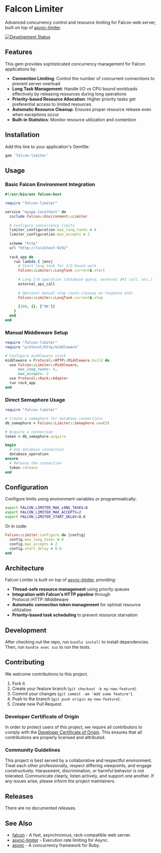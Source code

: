 # Falcon Limiter

Advanced concurrency control and resource limiting for Falcon web server, built on top of [async-limiter](https://github.com/socketry/async-limiter).

[![Development Status](https://github.com/socketry/falcon-limiter/workflows/Test/badge.svg)](https://github.com/socketry/falcon-limiter/actions?workflow=Test)

## Features

This gem provides sophisticated concurrency management for Falcon applications by:

  - **Connection Limiting**: Control the number of concurrent connections to prevent server overload
  - **Long Task Management**: Handle I/O vs CPU bound workloads effectively by releasing resources during long operations
  - **Priority-based Resource Allocation**: Higher priority tasks get preferential access to limited resources
  - **Automatic Resource Cleanup**: Ensures proper resource release even when exceptions occur
  - **Built-in Statistics**: Monitor resource utilization and contention

## Installation

Add this line to your application's Gemfile:

``` ruby
gem 'falcon-limiter'
```

## Usage

### Basic Falcon Environment Integration

``` ruby
#!/usr/bin/env falcon-host

require "falcon-limiter"

service "myapp.localhost" do
  include Falcon::Environment::Limiter
  
  # Configure concurrency limits
  limiter_configuration.max_long_tasks = 8
  limiter_configuration.max_accepts = 2
  
  scheme "http"
  url "http://localhost:9292"
  
  rack_app do
    run lambda { |env|
      # Start long task for I/O bound work
      Falcon::Limiter::LongTask.current&.start
      
      # Long I/O operation (database query, external API call, etc.)
      external_api_call
      
      # Optional manual stop (auto-cleanup on response end)
      Falcon::Limiter::LongTask.current&.stop
      
      [200, {}, ["OK"]]
    }
  end
end
```

### Manual Middleware Setup

``` ruby
require "falcon-limiter"
require "protocol/http/middleware"

# Configure middleware stack
middleware = Protocol::HTTP::Middleware.build do
  use Falcon::Limiter::Middleware, 
      max_long_tasks: 4,
      max_accepts: 2
  use Protocol::Rack::Adapter
  run rack_app
end
```

### Direct Semaphore Usage

``` ruby
require "falcon-limiter"

# Create a semaphore for database connections
db_semaphore = Falcon::Limiter::Semaphore.new(5)

# Acquire a connection
token = db_semaphore.acquire

begin
  # Use database connection
  database_operation
ensure
  # Release the connection
  token.release
end
```

## Configuration

Configure limits using environment variables or programmatically:

``` bash
export FALCON_LIMITER_MAX_LONG_TASKS=8
export FALCON_LIMITER_MAX_ACCEPTS=2
export FALCON_LIMITER_START_DELAY=0.6
```

Or in code:

``` ruby
Falcon::Limiter.configure do |config|
  config.max_long_tasks = 8
  config.max_accepts = 2
  config.start_delay = 0.6
end
```

## Architecture

Falcon Limiter is built on top of [async-limiter](https://github.com/socketry/async-limiter), providing:

  - **Thread-safe resource management** using priority queues
  - **Integration with Falcon's HTTP pipeline** through Protocol::HTTP::Middleware
  - **Automatic connection token management** for optimal resource utilization
  - **Priority-based task scheduling** to prevent resource starvation

## Development

After checking out the repo, run `bundle install` to install dependencies. Then, run `bundle exec sus` to run the tests.

## Contributing

We welcome contributions to this project.

1.  Fork it.
2.  Create your feature branch (`git checkout -b my-new-feature`).
3.  Commit your changes (`git commit -am 'Add some feature'`).
4.  Push to the branch (`git push origin my-new-feature`).
5.  Create new Pull Request.

### Developer Certificate of Origin

In order to protect users of this project, we require all contributors to comply with the [Developer Certificate of Origin](https://developercertificate.org/). This ensures that all contributions are properly licensed and attributed.

### Community Guidelines

This project is best served by a collaborative and respectful environment. Treat each other professionally, respect differing viewpoints, and engage constructively. Harassment, discrimination, or harmful behavior is not tolerated. Communicate clearly, listen actively, and support one another. If any issues arise, please inform the project maintainers.

## Releases

There are no documented releases.

## See Also

  - [falcon](https://github.com/socketry/falcon) - A fast, asynchronous, rack-compatible web server.
  - [async-limiter](https://github.com/socketry/async-limiter) - Execution rate limiting for Async.
  - [async](https://github.com/socketry/async) - A concurrency framework for Ruby.
